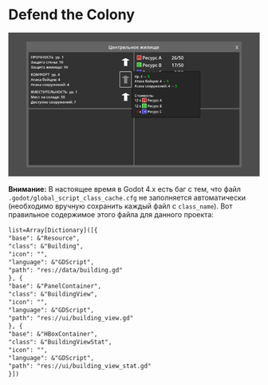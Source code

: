 # Defend the Colony

![image](screenshots/building_window.png)


**Внимание:** В настоящее время в Godot 4.x есть баг с тем, что файл
`.godot/global_script_class_cache.cfg` не заполняется автоматически (необходимо
вручную сохранить каждый файл с `class_name`). Вот правильное содержимое этого
файла для данного проекта:


```
list=Array[Dictionary]([{
"base": &"Resource",
"class": &"Building",
"icon": "",
"language": &"GDScript",
"path": "res://data/building.gd"
}, {
"base": &"PanelContainer",
"class": &"BuildingView",
"icon": "",
"language": &"GDScript",
"path": "res://ui/building_view.gd"
}, {
"base": &"HBoxContainer",
"class": &"BuildingViewStat",
"icon": "",
"language": &"GDScript",
"path": "res://ui/building_view_stat.gd"
}])
```
